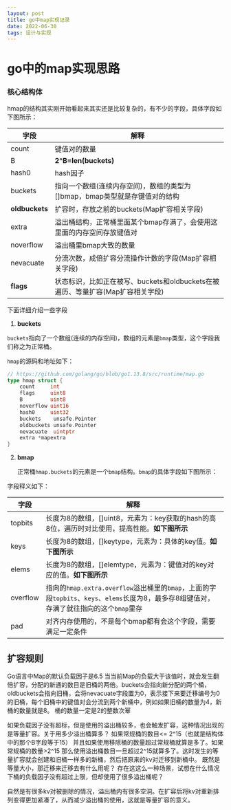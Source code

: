 ```yaml
---
layout: post
title: go中map实现记录
date: 2022-06-30
tags: 设计与实现 
---
```


# go中的map实现思路

### 核心结构体

hmap的结构其实刚开始看起来其实还是比较复杂的，有不少的字段，具体字段如下图所示：



| 字段             | 解释                                                 |
| -------------- | -------------------------------------------------- |
| count          | 键值对的数量                                             |
| B              | **2^B=len(buckets)**                               |
| hash0          | hash因子                                             |
| buckets        | 指向一个数组(连续内存空间)，数组的类型为[]bmap，bmap类型就是存键值对的结构        |
| **oldbuckets** | 扩容时，存放之前的buckets(Map扩容相关字段)                        |
| extra          | 溢出桶结构，正常桶里面某个bmap存满了，会使用这里面的内存空间存放键值对              |
| noverflow      | 溢出桶里bmap大致的数量                                      |
| nevacuate      | 分流次数，成倍扩容分流操作计数的字段(Map扩容相关字段)                      |
| **flags**      | 状态标识，比如正在被写、buckets和oldbuckets在被遍历、等量扩容(Map扩容相关字段) |

下面详细介绍一些字段

1. **buckets**

​    `buckets`指向了一个数组(连续的内存空间)，数组的元素是`bmap`类型，这个字段我们称之为正常桶。

`hmap`的源码和地址如下：

```go
// https://github.com/golang/go/blob/go1.13.8/src/runtime/map.go
type hmap struct {
    count     int 
    flags     uint8
    B         uint8 
    noverflow uint16 
    hash0     uint32
    buckets    unsafe.Pointer
    oldbuckets unsafe.Pointer
    nevacuate  uintptr 
    extra *mapextra
}
```

2. **bmap**
   
   正常桶`hmap.buckets`的元素是一个`bmap`结构。`bmap`的具体字段如下图所示：
   
   

字段释义如下：

| 字段       | 解释                                                                                                |
| -------- | ------------------------------------------------------------------------------------------------- |
| topbits  | 长度为8的数组，[]uint8，元素为：key获取的hash的高8位，遍历时对比使用，提高性能。**如下图所示**                                         |
| keys     | 长度为8的数组，[]keytype，元素为：具体的key值。**如下图所示**                                                           |
| elems    | 长度为8的数组，[]elemtype，元素为：键值对的key对应的值。**如下图所示**                                                      |
| overflow | 指向的`hmap.extra.overflow`溢出桶里的`bmap`，上面的字段`topbits`、`keys`、`elems`长度为8，最多存8组键值对，存满了就往指向的这个`bmap`里存 |
| pad      | 对齐内存使用的，不是每个bmap都有会这个字段，需要满足一定条件                                                                  |

## 扩容规则

Go语言中Map的默认负载因子是6.5 当当前Map的负载大于该值时，就会发生翻倍扩容，分配的新通的数目是旧桶的两倍。buckets会指向新分配的两个桶，oldbuckets会指向旧桶，会将nevacuate字段置为0，表示接下来要迁移编号为0的旧桶，每个旧桶中的键值对会分流到两个新桶中，例如如果旧桶的数量为4，新桶的数量就是8。 桶的数量一定是2的整数次幂



如果负载因子没有超标，但是使用的溢出桶较多，也会触发扩容，这种情况出现的是等量扩容。关于用多少溢出桶算多？ 如果常规桶的数目<= 2^15（也就是结构体中的那个B字段等于15） 并且如果使用移除桶的数量超过常规桶就算是多了。如果 常规桶的数量>2^15 那么使用溢出桶数目一旦超过2^15就算多了。这时发生的等量扩容就会创建和旧桶一样多的新桶，然后把原来的kv对迁移到新桶中。  既然是等量大小，那迁移来迁移去有什么用呢？ 存在这这么一种场景，试想在什么情况下桶的负载因子没有超过上限，但却使用了很多溢出桶呢？ 

自然是有很多kv对被删除的情况，溢出桶内有很多空洞。在扩容后将kv对重新排列变得更加紧凑了，从而减少溢出桶的使用，这就是等量扩容的意义。


